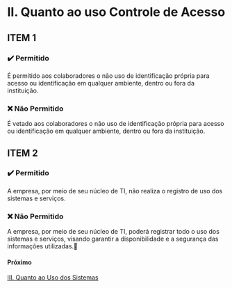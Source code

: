# II. Quanto ao uso Controle de Acesso

## ITEM 1

### ✔️️ Permitido
É permitido aos colaboradores o não uso de identificação própria para acesso ou identificação em qualquer ambiente, dentro ou fora da instituição.

### ❌ Não Permitido
É vetado aos colaboradores o não uso de identificação própria para acesso ou identificação em qualquer ambiente, dentro ou fora da instituição.

## ITEM 2

### ✔️️ Permitido
A empresa, por meio de seu núcleo de TI, não realiza o registro de uso dos sistemas e serviços.

### ❌ Não Permitido
A empresa, por meio de seu núcleo de TI, poderá registrar todo o uso dos sistemas e serviços, visando garantir a disponibilidade e a segurança das informações utilizadas.

#### Próximo
[III. Quanto ao Uso dos Sistemas](cap3.md)